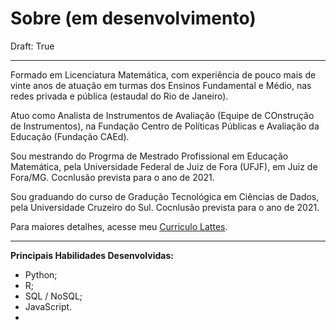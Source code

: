 # Sobre   (em desenvolvimento)

Draft: True

---

Formado em Licenciatura Matemática, com experiência de pouco mais de vinte anos de atuação em turmas dos Ensinos Fundamental e Médio, nas redes privada e pública (estaudal do Rio de Janeiro).

Atuo como Analista de Instrumentos de Avaliação (Equipe de COnstrução de Instrumentos), na Fundação Centro de Políticas Públicas e Avaliação da Educação (Fundação CAEd).

Sou mestrando do Progrma de Mestrado Profissional em Educação Matemática, pela Universidade Federal de Juiz de Fora (UFJF), em Juiz de Fora/MG. Cocnlusão prevista para o ano de 2021.

Sou graduando do curso de Gradução Tecnológica em Ciências de Dados, pela Universidade Cruzeiro do Sul. Cocnlusão prevista para o ano de 2021.

Para maiores detalhes, acesse meu <a href="http://lattes.cnpq.br/9356355458603440" target="_blank">Curriculo Lattes</a>.

---


**Principais Habilidades Desenvolvidas:**

<div style='page-break-after: always'></div>

   * Python;
   * R;
   * SQL / NoSQL;
   * JavaScript.
   * 
   

   

    


